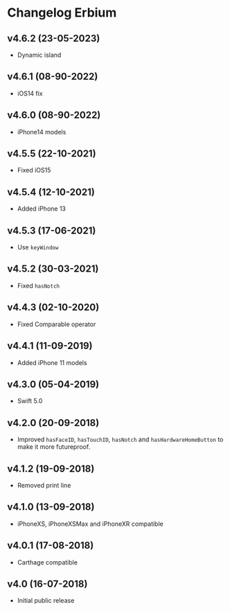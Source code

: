 # Changelog Erbium

## v4.6.2 (23-05-2023)
- Dynamic island

## v4.6.1 (08-90-2022)
- iOS14 fix

## v4.6.0 (08-90-2022)
- iPhone14 models

## v4.5.5 (22-10-2021)
- Fixed iOS15

## v4.5.4 (12-10-2021)
- Added iPhone 13

## v4.5.3 (17-06-2021)
- Use `keyWindow`

## v4.5.2 (30-03-2021)
- Fixed `hasNotch` 

## v4.4.3 (02-10-2020)
- Fixed Comparable operator

## v4.4.1 (11-09-2019)
- Added iPhone 11 models

## v4.3.0 (05-04-2019)
- Swift 5.0

## v4.2.0 (20-09-2018)
- Improved `hasFaceID`, `hasTouchID`, `hasNotch` and `hasHardwareHomeButton` to make it more futureproof.

## v4.1.2 (19-09-2018)
- Removed print line

## v4.1.0 (13-09-2018)
- iPhoneXS, iPhoneXSMax and iPhoneXR compatible

## v4.0.1 (17-08-2018)
- Carthage compatible

## v4.0 (16-07-2018)
- Initial public release